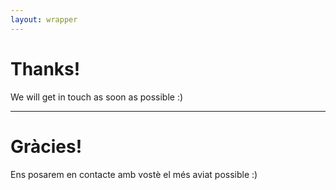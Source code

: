 ```yaml
---
layout: wrapper
---
```


Thanks!
=======

We will get in touch as soon as possible :) 

_______


Gràcies!
========

Ens posarem en contacte amb vostè el més aviat possible :)
